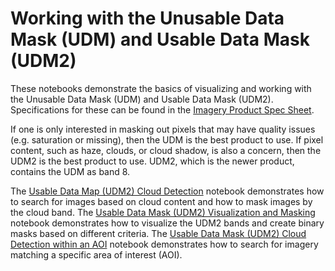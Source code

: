 # Working with the Unusable Data Mask (UDM) and Usable Data Mask (UDM2)

These notebooks demonstrate the basics of visualizing and working with the Unusable Data Mask (UDM) and Usable Data Mask (UDM2). Specifications for these can be found in the [Imagery Product Spec Sheet](https://assets.planet.com/docs/Planet_Combined_Imagery_Product_Specs_letter_screen.pdf).

If one is only interested in masking out pixels that may have quality issues (e.g. saturation or missing), then the UDM is the best product to use. If pixel content, such as haze, clouds, or cloud shadow, is also a concern, then the UDM2 is the best product to use. UDM2, which is the newer product, contains the UDM as band 8.

The [Usable Data Map (UDM2) Cloud Detection](udm2_clouds.ipynb) notebook demonstrates how to search for images based on cloud content and how to mask images by the cloud band. The [Usable Data Mask (UDM2) Visualization and Masking](udm2.ipynb) notebook demonstrates how to visualize the UDM2 bands and create binary masks based on different criteria. The [Usable Data Mask (UDM2) Cloud Detection within an AOI](udm2_clouds_aoi.ipynb) notebook demonstrates how to search for imagery matching a specific area of interest (AOI).
